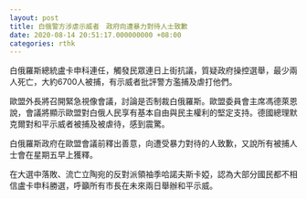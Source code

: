 ```yaml
---
layout: post
title: 白俄警方涉虐示威者　政府向遭暴力對待人士致歉
date: 2020-08-14 20:51:17.000000000 +08:00
categories: rthk
---
```


白俄羅斯總統盧卡申科連任，觸發民眾連日上街抗議，質疑政府操控選舉，最少兩人死亡，大約6700人被捕，有示威者批評警方濫捕及虐打他們。

歐盟外長將召開緊急視像會議，討論是否制裁白俄羅斯。歐盟委員會主席馮德萊恩說，會議將顯示歐盟對白俄人民享有基本自由與民主權利的堅定支持。德國總理默克爾對和平示威者被捕及被虐待，感到震驚。

白俄羅斯政府在歐盟會議前釋出善意，向遭受暴力對待的人致歉，又說所有被捕人士會在星期五早上獲釋。

在大選中落敗、流亡立陶宛的反對派領袖季哈諾夫斯卡婭，認為大部分國民都不相信盧卡申科勝選，呼籲所有市長在未來兩日舉辦和平示威。
